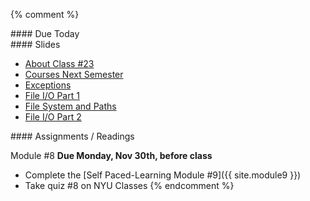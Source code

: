 {% comment %}  
<article class="due" markdown="block">
#### Due Today


</article>

<article class="slides" markdown="block">
#### Slides

* [About Class #23](classes/23/meta.html)
* [Courses Next Semester](classes/23/cs.html)
* [Exceptions](classes/23/exceptions.html)
* [File I/O Part 1](classes/23/files.html)
* [File System and Paths](classes/23/paths.html)
* [File I/O Part 2](classes/23/files-review.html)

</article>

<article class="assignments" markdown="block">
#### Assignments / Readings		

Module #8 __Due Monday, Nov 30th, before class__

* Complete the [Self Paced-Learning Module #9]({{ site.module9 }})
* Take quiz #8 on NYU Classes
{% endcomment %}
